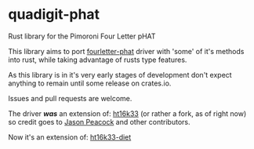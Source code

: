 # quadigit-phat
Rust library for the Pimoroni Four Letter pHAT

This library aims to port [fourletter-phat](https://github.com/pimoroni/fourletter-phat) driver with 'some' of it's methods into rust, while taking advantage of rusts type features.

As this library is in it's very early stages of development don't expect anything to remain until some release on crates.io.

Issues and pull requests are welcome.

The driver ___was___ an extension of: [ht16k33](https://github.com/jasonpeacock/ht16k33) (or rather a fork, as of right now) so credit goes to [Jason Peacock](https://github.com/jasonpeacock) and other contributors.

Now it's an extension of: [ht16k33-diet](https://github.com/sesar54/ht16k33-diet.git) 
